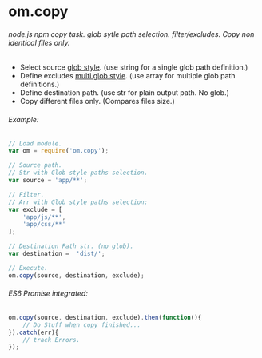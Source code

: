 # om.copy
###### node.js npm copy task. glob sytle path selection. filter/excludes. Copy non identical files only.

* Select source [glob style](https://www.npmjs.com/package/glob). (use string for a single glob path definition.)
* Define excludes [multi glob style](https://www.npmjs.com/package/multi-glob). (use array for multiple glob path definitions.)
* Define destination path. (use str for plain output path. No glob.)
* Copy different files only. (Compares files size.)

###### Example:
```javascript
// Load module.
var om = require('om.copy');

// Source path.
// Str with Glob style paths selection.
var source = 'app/**';

// Filter.
// Arr with Glob style paths selection:
var exclude = [
    'app/js/**',
    'app/css/**'
];

// Destination Path str. (no glob).
var destination =  'dist/';

// Execute.
om.copy(source, destination, exclude);
```

###### ES6 Promise integrated:
```javascript
om.copy(source, destination, exclude).then(function(){
    // Do Stuff when copy finished...
}).catch(err){
    // track Errors.
});
```